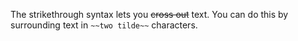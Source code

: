 The strikethrough syntax lets you ~~cross out~~ text. You can do this by surrounding text in `~~two tilde~~` characters.